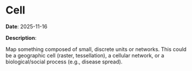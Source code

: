 # Cell

**Date**: 2025-11-16

**Description**:

Map something composed of small, discrete units or networks. This could be a geographic cell (raster, tessellation), a cellular network, or a biological/social process (e.g., disease spread).
